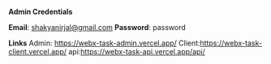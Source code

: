**Admin Credentials**

**Email**: shakyanirjal@gmail.com
**Password**: password

**Links**
Admin: https://webx-task-admin.vercel.app/
Client:https://webx-task-client.vercel.app/
api:https://webx-task-api.vercel.app/api/